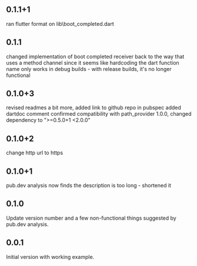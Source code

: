 ## 0.1.1+1

ran flutter format on lib\boot_completed.dart

## 0.1.1

changed implementation of boot completed receiver
back to the way that uses a method channel
since it seems like hardcoding the dart function name
only works in debug builds - with release builds, it's no longer functional

## 0.1.0+3

revised readmes a bit more, added link to github repo in pubspec
added dartdoc comment
confirmed compatibility with path_provider 1.0.0, changed dependency to ">=0.5.0+1 <2.0.0"

## 0.1.0+2

change http url to https

## 0.1.0+1

pub.dev analysis now finds the description is too long - shortened it

## 0.1.0

Update version number and a few non-functional things suggested by pub.dev analysis.

## 0.0.1

Initial version with working example.